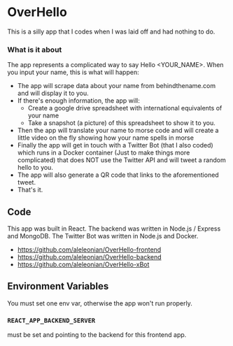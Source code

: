 # OverHello

This is a silly app that I codes when I was laid off and had nothing to do.

### What is it about

The app represents a complicated way to say Hello <YOUR_NAME>.
When you input your name, this is what will happen:
* The app will scrape data about your name from behindthename.com and will display it to you.
* If there's enough information, the app will:
    * Create a google drive spreadsheet with international equivalents of your name
    * Take a snapshot (a picture) of this spreadsheet to show it to you.
* Then the app will translate your name to morse code and will create a little video on the fly showing how your name spells in morse
* Finally the app will get in touch with a Twitter Bot (that I also coded) which runs in a Docker container (Just to make things more complicated) that does NOT use the Twitter API and will tweet a random hello to you.
* The app will also generate a QR code that links to the aforementioned tweet.
* That's it.

## Code
This app was built in React. The backend was written in Node.js / Express and MongoDB. The Twitter Bot was written in Node.js and Docker.

* https://github.com/aleleonian/OverHello-frontend
* https://github.com/aleleonian/OverHello-backend
* https://github.com/aleleonian/OverHello-xBot

## Environment Variables

You must set one env var, otherwise the app won't run properly.
### `REACT_APP_BACKEND_SERVER` 
must be set and pointing to the backend for this frontend app.



